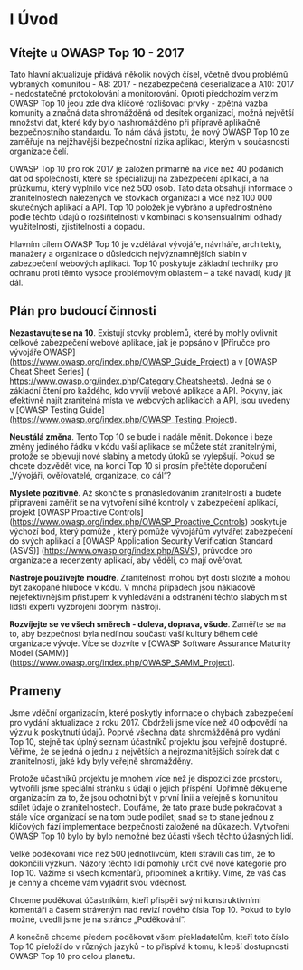 # I Úvod

## Vítejte u OWASP Top 10 - 2017

Tato hlavní aktualizuje přidává několik nových čísel, včetně dvou problémů vybraných komunitou - A8: 2017 - nezabezpečená deserializace a A10: 2017 - nedostatečné protokolování a monitorování. Oproti předchozím verzím OWASP Top 10 jeou zde dva klíčové rozlišovací prvky - zpětná vazba komunity a značná data shromážděná od desítek organizací, možná největší množství dat, které kdy bylo nashromážděno při přípravě aplikačně bezpečnostního standardu. To nám dává jistotu, že nový OWASP Top 10 ze zaměřuje na nejžhavější bezpečnostní rizika aplikací, kterým v současnosti organizace čelí.

OWASP Top 10 pro rok 2017 je založen primárně na více než 40 podáních dat od společností, které se specializují na zabezpečení aplikací, a na průzkumu, který vyplnilo více než 500 osob. Tato data obsahují informace o zranitelnostech nalezených ve stovkách organizací a více než 100 000 skutečných aplikací a API. Top 10 položek je vybráno a upřednostněno podle těchto údajů o rozšířitelnosti v kombinaci s konsensuálními odhady využitelnosti, zjistitelnosti a dopadu.

Hlavním cílem OWASP Top 10 je vzdělávat vývojáře, návrháře, architekty, manažery a organizace o důsledcích nejvýznamnějších slabin v zabezpečení webových aplikací. Top 10 poskytuje základní techniky pro ochranu proti těmto vysoce problémovým oblastem – a také navádí, kudy jít dál.

## Plán pro budoucí činnosti

**Nezastavujte se na 10**. Existují stovky problémů, které by mohly ovlivnit celkové zabezpečení webové aplikace, jak je popsáno v [Příručce pro vývojáře OWASP] (https://www.owasp.org/index.php/OWASP_Guide_Project) a v [OWASP Cheat Sheet Series] ( https://www.owasp.org/index.php/Category:Cheatsheets). Jedná se o základní čtení pro každého, kdo vyvíjí webové aplikace a API. Pokyny, jak efektivně najít zranitelná místa ve webových aplikacích a API, jsou uvedeny v [OWASP Testing Guide] (https://www.owasp.org/index.php/OWASP_Testing_Project).

**Neustálá změna**. Tento Top 10 se bude i nadále měnit. Dokonce i beze změny jediného řádku v kódu vaší aplikace se můžete stát zranitelnými, protože se objevují nové slabiny
a metody útoků se vylepšují. Pokud se chcete dozvědět více, na konci Top 10 si prosím přečtěte doporučení „Vývojáři, ověřovatelé, organizace, co dál“?

**Myslete pozitivně**. Až skončíte s pronásledováním zranitelností a budete připraveni zaměřit se na vytvoření silné kontroly v zabezpečení aplikací, projekt [OWASP Proactive Controls] (https://www.owasp.org/index.php/OWASP_Proactive_Controls) poskytuje výchozí bod, který pomůže , který pomůže vývojářům vytvářet zabezpečení do svých aplikací a [OWASP Application Security Verification Standard (ASVS)] (https://www.owasp.org/index.php/ASVS), průvodce pro organizace a recenzenty aplikací, aby věděli, co mají ověřovat.

**Nástroje používejte moudře**. Zranitelnosti mohou být dosti složité a mohou být zakopané hluboce v kódu. V mnoha případech jsou nákladově nejefektivnějším přístupem k vyhledávání a odstranění těchto slabých míst lidští experti vyzbrojení dobrými nástroji.

**Rozvíjejte se ve všech směrech - doleva, doprava, všude**. Zaměřte se na to, aby bezpečnost byla nedílnou součástí vaší kultury během celé organizace vývoje. Více se dozvíte v [OWASP Software Assurance Maturity Model (SAMM)] (https://www.owasp.org/index.php/OWASP_SAMM_Project).

## Prameny

Jsme vděční organizacím, které poskytly informace o chybách zabezpečení pro vydání aktualizace z roku 2017. Obdrželi jsme více než 40 odpovědí na výzvu k poskytnutí údajů. Poprvé všechna data shromážděná pro vydání Top 10, stejně tak úplný seznam účastníků projektu jsou veřejně dostupné. Věříme, že se jedná o jednu z největších a nejrozmanitějších sbírek dat o zranitelnosti, jaké kdy byly veřejně shromážděny.

Protože účastníků projektu je mnohem více než je dispozici zde prostoru, vytvořili jsme speciální stránku s údaji o jejich příspění. Upřímně děkujeme organizacím za to, že jsou ochotni být v první linii a veřejně s komunitou sdílet údaje o zranitelnostech. Doufáme, že tato praxe bude pokračovat a stále více organizací se na tom bude podílet; snad se to stane jednou z klíčových fází implementace bezpečnosti založené na důkazech. Vytvoření OWASP Top 10 bylo by bylo nemožné bez účasti všech těchto úžasných lidí.

Velké poděkování více než 500 jednotlivcům, kteří strávili čas tím, že to dokončili výzkum. Názory těchto lidí pomohly určit dvě nové kategorie pro Top 10. Vážíme si všech komentářů, připomínek a kritiky. Víme, že váš čas je cenný a chceme vám vyjádřit svou vděčnost.

Chceme poděkovat účastníkům, kteří přispěli svými konstruktivními komentáři a časem stráveným nad revizí nového čísla Top 10. Pokud to bylo možné, uvedli jsme je na stránce „Poděkování“.

A konečně chceme předem poděkovat všem překladatelům, kteří toto číslo Top 10 přeloží do v různých jazyků - to přispívá k tomu, k lepší dostupnosti OWASP Top 10 pro celou planetu.
